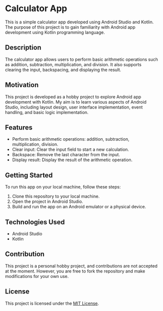 # Calculator App

This is a simple calculator app developed using Android Studio and Kotlin. The purpose of this project is to gain familiarity with Android app development using Kotlin programming language.

## Description

The calculator app allows users to perform basic arithmetic operations such as addition, subtraction, multiplication, and division. It also supports clearing the input, backspacing, and displaying the result.

## Motivation

This project is developed as a hobby project to explore Android app development with Kotlin. My aim is to learn various aspects of Android Studio, including layout design, user interface implementation, event handling, and basic logic implementation.

## Features

- Perform basic arithmetic operations: addition, subtraction, multiplication, division.
- Clear input: Clear the input field to start a new calculation.
- Backspace: Remove the last character from the input.
- Display result: Display the result of the arithmetic operation.

## Getting Started

To run this app on your local machine, follow these steps:

1. Clone this repository to your local machine.
2. Open the project in Android Studio.
3. Build and run the app on an Android emulator or a physical device.

## Technologies Used

- Android Studio
- Kotlin

## Contribution

This project is a personal hobby project, and contributions are not accepted at the moment. However, you are free to fork the repository and make modifications for your own use.

## License

This project is licensed under the [MIT License](LICENSE).
